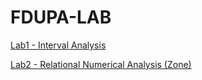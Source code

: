 # FDUPA-LAB

[Lab1 - Interval Analysis](./lab1.md)

[Lab2 - Relational Numerical Analysis (Zone)](./lab2.md)